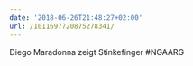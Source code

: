 ```yaml
---
date: '2018-06-26T21:48:27+02:00'
url: /1011697720875278341/
---
```

Diego Maradonna zeigt Stinkefinger #NGAARG
